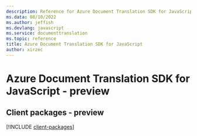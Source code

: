 ```yaml
---
description: Reference for Azure Document Translation SDK for JavaScript
ms.data: 08/10/2022
ms.author: jeffish
ms.devlang: javascript
ms.service: documenttranslation
ms.topic: reference
title: Azure Document Translation SDK for JavaScript
author: xirzec
---
```

# Azure Document Translation SDK for JavaScript - preview

## Client packages - preview
[!INCLUDE [client-packages](document-translation-client-index.md)]